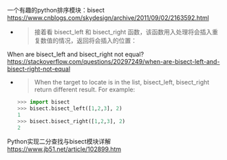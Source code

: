 
一个有趣的python排序模块：bisect https://www.cnblogs.com/skydesign/archive/2011/09/02/2163592.html
- > 接着看 bisect_left 和 bisect_right 函数，该函数用入处理将会插入重复数值的情况，返回将会插入的位置：

When are bisect_left and bisect_right not equal? https://stackoverflow.com/questions/20297249/when-are-bisect-left-and-bisect-right-not-equal
- > When the target to locate is in the list, bisect_left, bisect_right return different result. For example:
  ```py
  >>> import bisect
  >>> bisect.bisect_left([1,2,3], 2)
  1
  >>> bisect.bisect_right([1,2,3], 2)
  2
  ```
  
Python实现二分查找与bisect模块详解 https://www.jb51.net/article/102899.htm
